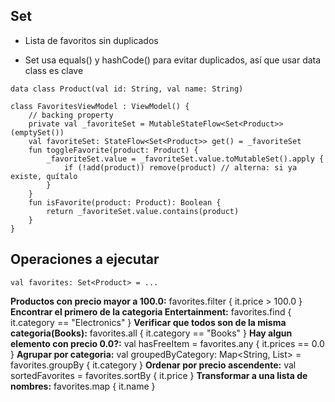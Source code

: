 ## Set
- Lista de favoritos sin duplicados

- Set usa equals() y hashCode() para evitar duplicados, así que usar data class es clave
```
data class Product(val id: String, val name: String)
```
```
class FavoritesViewModel : ViewModel() {
    // backing property
    private val _favoriteSet = MutableStateFlow<Set<Product>>(emptySet())
    val favoriteSet: StateFlow<Set<Product>> get() = _favoriteSet
    fun toggleFavorite(product: Product) {
        _favoriteSet.value = _favoriteSet.value.toMutableSet().apply {
            if (!add(product)) remove(product) // alterna: si ya existe, quítalo
        }
    }
    fun isFavorite(product: Product): Boolean {
        return _favoriteSet.value.contains(product)
    }
}
```

## Operaciones a ejecutar
```
val favorites: Set<Product> = ...
```
**Productos con precio mayor a 100.0:** favorites.filter { it.price > 100.0 }
**Encontrar el primero de la categoria Entertainment:** favorites.find { it.category == "Electronics" }
**Verificar que todos son de la misma categoria(Books):** favorites.all { it.category == "Books" }
**Hay algun elemento con precio 0.0?:** val hasFreeItem = favorites.any { it.prices == 0.0 }
**Agrupar por categoria:** val groupedByCategory: Map<String, List<Products>> = favorites.groupBy { it.category }
**Ordenar por precio ascendente:** val sortedFavorites = favorites.sortBy { it.price }
**Transformar a una lista de nombres:** favorites.map { it.name }
